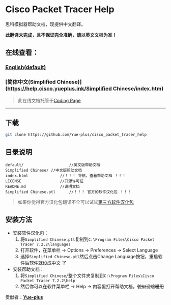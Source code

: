 # Cisco Packet Tracer Help
思科模拟器帮助文档，现提供中文翻译。

**此翻译未完成，且不保证完全准确，请以英文文档为准！**

## 在线查看：
### [English(default)](https://help.cisco.yueplus.ink/default/index.htm)
### [简体中文(Simplified Chinese)](https://help.cisco.yueplus.ink/Simplified Chinese/index.htm)
> 此在线文档托管于[Coding Page](https://coding.net/)

---


## 下载
```bash
git clone https://github.com/Yue-plus/cisco_packet_tracer_help
```

## 目录说明
```
default/					//英文版帮助文档
Simplified Chinese/	//中文版帮助文档
index.html				//！！！ 导航，查看帮助文档 ！！！
LICENSE					//开源许可证
README.md				//说明文档
Simplified Chinese.ptl		//！！！ 官方的软件汉化包 ！！！
```
> 如果你觉得官方汉化包翻译不全可以试试[第三方软件汉化包](https://github.com/lsy9202/CPT-Hanization)

## 安装方法
* 安装软件汉化包：
   1. 将`Simplified Chinese.ptl`复制到`C:\Program Files\Cisco Packet Tracer 7.2.2\languages`
   2. 打开软件，在菜单栏 -> Options  -> Preferences -> Select Language
   3. 选择`Simplified Chinese.ptl`然后点击Change Language按钮，重启软件后软件就设成中文 了
* 安装帮助文档：
   1. 将`Simplified Chinese/`整个文件夹复制到`C:\Program Files\Cisco Packet Tracer 7.2.2\help`
   2. 然后你可以在软件菜单栏 -> Help -> 内容里打开帮助文档。~~貌似没啥暖用~~



贡献者：**[Yue-plus](https://github.com/Yue-plus)**